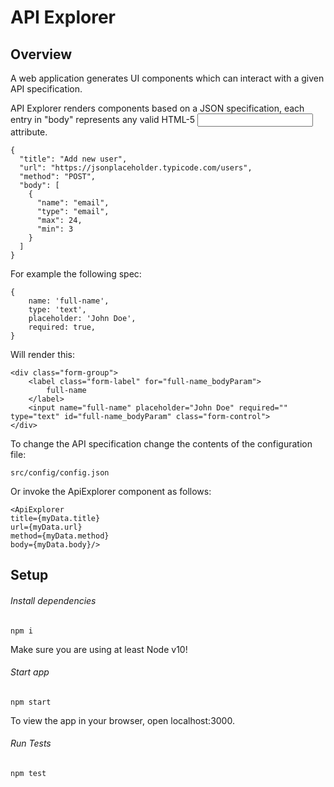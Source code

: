 # API Explorer

## Overview
A web application generates UI components
which can interact with a given API specification. 

API Explorer renders components based on a JSON specification,
each entry in "body" represents any valid HTML-5 <input> attribute.

```
{
  "title": "Add new user",
  "url": "https://jsonplaceholder.typicode.com/users",
  "method": "POST",
  "body": [
    {
      "name": "email",
      "type": "email",
      "max": 24,
      "min": 3
    }
  ]
}
```

For example the following spec: 

```
{
	name: 'full-name',
	type: 'text',
	placeholder: 'John Doe',
	required: true,
}
```

Will render this:

```
<div class="form-group">
	<label class="form-label" for="full-name_bodyParam">
		full-name
	</label>
	<input name="full-name" placeholder="John Doe" required="" type="text" id="full-name_bodyParam" class="form-control">
</div>
```

To change the API specification change the contents
of the configuration file:  

```
src/config/config.json 
```

Or invoke the ApiExplorer component as follows:

```
<ApiExplorer
title={myData.title}
url={myData.url}
method={myData.method}
body={myData.body}/>
```

## Setup

###### Install dependencies

``` npm i ```

Make sure you are using at least Node v10! 

###### Start app 

``` npm start ```

To view the app in your browser,
open localhost:3000.   

###### Run Tests

``` npm test ```

